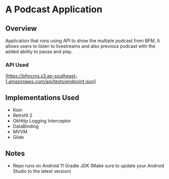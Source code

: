 # A Podcast Application

## Overview
Application that runs using API to show the multiple podcast from BFM, It allows users to listen to livestreams and also previous podcast with the added ability to pause and play.

### API Used
[https://bfmcms.s3.ap-southeast-1.amazonaws.com/api/tests/endpoint.json]

## Implementations Used
- Koin
- Retrofit 2
- OkHttp Logging Interceptor
- DataBinding
- MVVM
- Glide

## Notes
- Repo runs on Android 11 Gradle JDK (Make sure to update your Android Studio to the latest version)